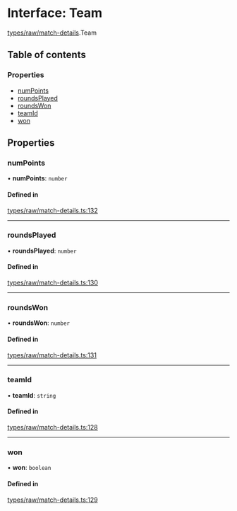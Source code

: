 # Interface: Team

[types/raw/match-details](../modules/types_raw_match_details.md).Team

## Table of contents

### Properties

- [numPoints](types_raw_match_details.Team.md#numpoints)
- [roundsPlayed](types_raw_match_details.Team.md#roundsplayed)
- [roundsWon](types_raw_match_details.Team.md#roundswon)
- [teamId](types_raw_match_details.Team.md#teamid)
- [won](types_raw_match_details.Team.md#won)

## Properties

### numPoints

• **numPoints**: `number`

#### Defined in

[types/raw/match-details.ts:132](https://github.com/jameslinimk/unofficial-valorant-api/blob/3123117/package/src/types/raw/match-details.ts#L132)

___

### roundsPlayed

• **roundsPlayed**: `number`

#### Defined in

[types/raw/match-details.ts:130](https://github.com/jameslinimk/unofficial-valorant-api/blob/3123117/package/src/types/raw/match-details.ts#L130)

___

### roundsWon

• **roundsWon**: `number`

#### Defined in

[types/raw/match-details.ts:131](https://github.com/jameslinimk/unofficial-valorant-api/blob/3123117/package/src/types/raw/match-details.ts#L131)

___

### teamId

• **teamId**: `string`

#### Defined in

[types/raw/match-details.ts:128](https://github.com/jameslinimk/unofficial-valorant-api/blob/3123117/package/src/types/raw/match-details.ts#L128)

___

### won

• **won**: `boolean`

#### Defined in

[types/raw/match-details.ts:129](https://github.com/jameslinimk/unofficial-valorant-api/blob/3123117/package/src/types/raw/match-details.ts#L129)
